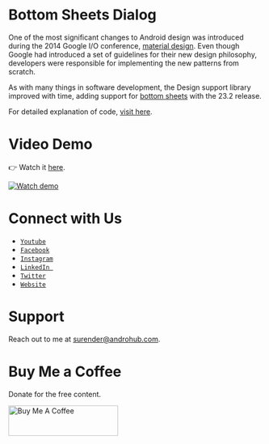 # Bottom Sheets Dialog
One of the most significant changes to Android design was introduced during the 2014 Google I/O conference, [material design](https://material.google.com/components/bottom-sheets.html). Even though Google had introduced a set of guidelines for their new design philosophy, developers were responsible for implementing the new patterns from scratch.

As with many things in software development, the Design support library improved with time, adding support for [bottom sheets](https://www.google.com/design/spec/components/bottom-sheets.html) with the 23.2 release.

For detailed explanation of code, [visit here](http://www.androhub.com/bottom-sheets-dialog-in-android/).

# Video Demo
👉 Watch it <a href="https://youtu.be/hyh5SU9GPmw">here</a>.
<br>

[![Watch demo](http://i3.ytimg.com/vi/hyh5SU9GPmw/hqdefault.jpg)](https://youtu.be/hyh5SU9GPmw)

# Connect with Us
- <a href="https://www.youtube.com/channel/@Androhub" target="_blank">`Youtube`</a>
- <a href="https://www.facebook.com/androhubtutorial/" target="_blank">`Facebook`</a>
- <a href="https://www.instagram.com/androhub_tutorial" target="_blank">`Instagram`</a>
- <a href="https://www.linkedin.com/in/surender-kumar-681472a8?originalSubdomain=in" target="_blank">`LinkedIn `</a>
- <a href="https://twitter.com/sonusurender0/" target="_blank">`Twitter`</a>
- <a href="http://www.androhub.com/" target="_blank">`Website`</a>

# Support
Reach out to me at surender@androhub.com.

# Buy Me a Coffee
Donate for the free content.

<a href="https://www.buymeacoffee.com/androhub" target="_blank"><img src="https://cdn.buymeacoffee.com/buttons/v2/default-yellow.png" alt="Buy Me A Coffee" style="height: 60px !important;width: 217px !important;" ></a>

